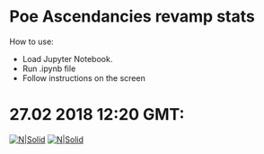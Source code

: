 # Poe Ascendancies revamp stats
How to use:
* Load Jupyter Notebook.
* Run .ipynb file
* Follow instructions on the screen

# 27.02 2018 12:20 GMT:
[![N|Solid](https://c2n.me/3SeQ0OK.png)](https://c2n.me/3SeQ0OK.png)
[![N|Solid](https://c2n.me/3SePZme.png)](https://c2n.me/3SePZme.png)
